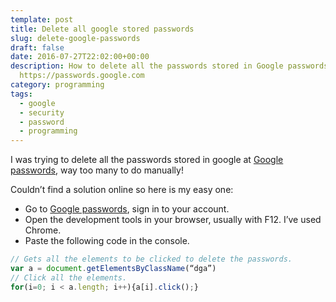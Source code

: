 ```yaml
---
template: post
title: Delete all google stored passwords
slug: delete-google-passwords
draft: false
date: 2016-07-27T22:02:00+00:00
description: How to delete all the passwords stored in Google passwords
  https://passwords.google.com
category: programming
tags:
  - google
  - security
  - password
  - programming
---
```


I was trying to delete all the passwords stored in google at [Google passwords](https://passwords.google.com), way too many to do manually!

Couldn’t find a solution online so here is my easy one:

- Go to [Google passwords](https://passwords.google.com), sign in to your account.
- Open the development tools in your browser, usually with F12\. I’ve used Chrome.
- Paste the following code in the console.

```javascript
// Gets all the elements to be clicked to delete the passwords.
var a = document.getElementsByClassName(“dga”)
// Click all the elements.
for(i=0; i < a.length; i++){a[i].click();}
```
